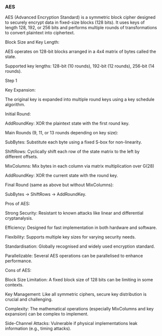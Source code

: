 ### __AES__

AES (Advanced Encryption Standard) is a symmetric block cipher designed to securely encrypt data in fixed-size blocks (128 bits). It uses keys of length 128, 192, or 256 bits and performs multiple rounds of transformations to convert plaintext into ciphertext.

Block Size and Key Length:

AES operates on 128-bit blocks arranged in a 4x4 matrix of bytes called the state.

Supported key lengths: 128-bit (10 rounds), 192-bit (12 rounds), 256-bit (14 rounds).

Step 1

Key Expansion:

The original key is expanded into multiple round keys using a key schedule algorithm.

Initial Round:

AddRoundKey: XOR the plaintext state with the first round key.

Main Rounds (9, 11, or 13 rounds depending on key size):

SubBytes: Substitute each byte using a fixed S-box for non-linearity.

ShiftRows: Cyclically shift each row of the state matrix to the left by different offsets.

MixColumns: Mix bytes in each column via matrix multiplication over G(28)

AddRoundKey: XOR the current state with the round key.

Final Round (same as above but without MixColumns):

SubBytes → ShiftRows → AddRoundKey.

Pros of AES:

Strong Security: Resistant to known attacks like linear and differential cryptanalysis.

Efficiency: Designed for fast implementation in both hardware and software.

Flexibility: Supports multiple key sizes for varying security needs.

Standardisation: Globally recognised and widely used encryption standard.

Parallelizable: Several AES operations can be parallelised to enhance performance.

Cons of AES:

Block Size Limitation: A fixed block size of 128 bits can be limiting in some contexts.

Key Management: Like all symmetric ciphers, secure key distribution is crucial and challenging.

Complexity: The mathematical operations (especially MixColumns and key expansion) can be complex to implement.

Side-Channel Attacks: Vulnerable if physical implementations leak information (e.g., timing attacks).
